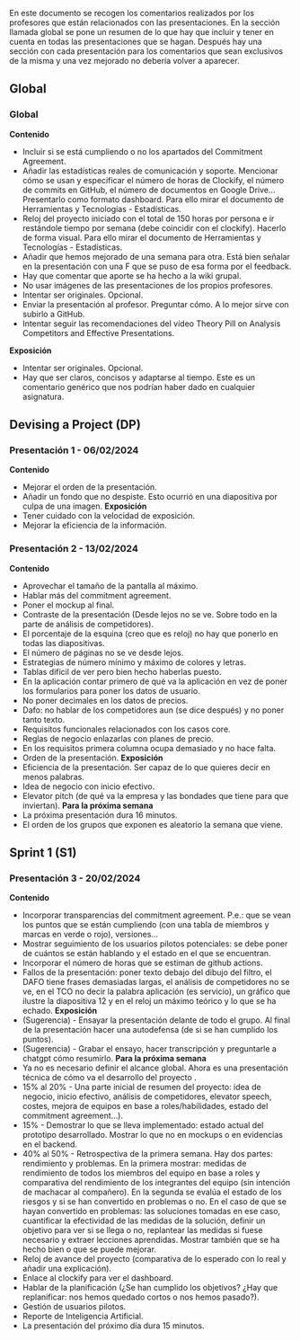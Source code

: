 ﻿
En este documento se recogen los comentarios realizados por los profesores que están relacionados con las presentaciones. En la sección llamada global se pone un resumen de lo que hay que incluir y tener en cuenta en todas las presentaciones que se hagan. Después hay una sección con cada presentación para los comentarios que sean exclusivos de la misma y una vez mejorado no debería volver a aparecer.
## Global
### **Global**
**Contenido**
- Incluir si se está cumpliendo o no los apartados del Commitment Agreement.
- Añadir las estadísticas reales de comunicación y soporte. Mencionar cómo se usan y especificar el número de horas de Clockify, el número de commits en GitHub, el número de documentos en Google Drive… Presentarlo como formato dashboard. Para ello mirar el documento de Herramientas y Tecnologías - Estadísticas.
- Reloj del proyecto iniciado con el total de 150 horas por persona e ir restándole tiempo por semana (debe coincidir con el clockify). Hacerlo de forma visual. Para ello mirar el documento de Herramientas y Tecnologías - Estadísticas.
- Añadir que hemos mejorado de una semana para otra. Está bien señalar en la presentación con una F que se puso de esa forma por el feedback.
- Hay que comentar que aporte se ha hecho a la wiki grupal. 
- No usar imágenes de las presentaciones de los propios profesores.
- Intentar ser originales. Opcional.
- Enviar la presentación al profesor. Preguntar cómo. A lo mejor sirve con subirlo a GitHub.
- Intentar seguir las recomendaciones del vídeo Theory Pill on Analysis Competitors and Effective Presentations.

**Exposición**
- Intentar ser originales. Opcional.
- Hay que ser claros, concisos y adaptarse al tiempo. Este es un comentario genérico que nos podrían haber dado en cualquier asignatura.

## Devising a Project (DP)
### **Presentación 1 - 06/02/2024**
**Contenido**
- Mejorar el orden de la presentación.
- Añadir un fondo que no despiste. Esto ocurrió en una diapositiva por culpa de una imagen.
**Exposición**
- Tener cuidado con la velocidad de exposición.
- Mejorar la eficiencia de la información.

### **Presentación 2 - 13/02/2024**
**Contenido**
- Aprovechar el tamaño de la pantalla al máximo.
- Hablar más del commitment agreement.
- Poner el mockup al final.
- Contraste de la presentación (Desde lejos no se ve. Sobre todo en la parte de análisis de competidores).
- El porcentaje de la esquina (creo que es reloj) no hay que ponerlo en todas las diapositivas.
- El número de páginas no se ve desde lejos.
- Estrategias de número mínimo y máximo de colores y letras.
- Tablas difícil de ver pero bien hecho haberlas puesto.
- En la aplicación contar primero de qué va la aplicación en vez de poner los formularios para poner los datos de usuario.
- No poner decimales en los datos de precios.
- Dafo: no hablar de los competidores aun (se dice después) y no poner tanto texto. 
- Requisitos funcionales relacionados con los casos core.
- Reglas de negocio enlazarlas con planes de precio.
- En los requisitos primera columna ocupa demasiado y no hace falta.
- Orden de la presentación.
**Exposición**
- Eficiencia de la presentación. Ser capaz de lo que quieres decir en menos palabras.
- Idea de negocio con inicio efectivo.
- Elevator pitch (de qué va la empresa y las bondades que tiene para que inviertan).
**Para la próxima semana**
- La próxima presentación dura 16 minutos.
- El orden de los grupos que exponen es aleatorio la semana que viene.
## Sprint 1 (S1)
### **Presentación 3 - 20/02/2024**
**Contenido**
- Incorporar transparencias del commitment agreement. P.e.: que se vean los puntos que se están cumpliendo (con una tabla de miembros y marcas en verde o rojo), versiones…
- Mostrar seguimiento de los usuarios pilotos potenciales: se debe poner de cuántos se están hablando y el estado en el que se encuentran.
- Incorporar el número de horas que se estiman de github actions.
- Fallos de la presentación: poner texto debajo del dibujo del filtro, el DAFO tiene frases demasiadas largas, el análisis de competidores no se ve, en el TCO no decir la palabra aplicación (es servicio), un gráfico que ilustre la diapositiva 12 y en el reloj un máximo teórico y lo que se ha echado.
**Exposición**
- (Sugerencia) - Ensayar la presentación delante de todo el grupo. Al final de la presentación hacer una autodefensa (de si se han cumplido los puntos).
- (Sugerencia) - Grabar el ensayo, hacer transcripción y preguntarle a chatgpt cómo resumirlo.
**Para la próxima semana**
- Ya no es necesario definir el alcance global. Ahora es una presentación técnica de cómo va el desarrollo del proyecto .
- 15% al 20% - Una parte inicial de resumen del proyecto: idea de negocio, inicio efectivo, análisis de competidores, elevator speech, costes, mejora de equipos en base a roles/habilidades, estado del commitment agreement...).
- 15% - Demostrar lo que se lleva implementado: estado actual del prototipo desarrollado. Mostrar lo que no en mockups o en evidencias en el backend.
- 40% al 50% - Retrospectiva de la primera semana. Hay dos partes: rendimiento y problemas. En la primera mostrar: medidas de rendimiento de todos los miembros del equipo en base a roles y comparativa del rendimiento de los integrantes del equipo (sin intención de machacar al compañero). En la segunda se evalúa el estado de los riesgos y si se han convertido en problemas o no. En el caso de que se hayan convertido en problemas: las soluciones tomadas en ese caso, cuantificar la efectividad de las medidas de la solución, definir un objetivo para ver si se llega o no, replantear las medidas si fuese necesario y extraer lecciones aprendidas. Mostrar también que se ha hecho bien o que se puede mejorar.
- Reloj de avance del proyecto (comparativa de lo esperado con lo real y añadir una explicación).
- Enlace al clockify para ver el dashboard.
- Hablar de la planificación (¿Se han cumplido los objetivos? ¿Hay que replanificar: nos hemos quedado cortos o nos hemos pasado?).
- Gestión de usuarios pilotos.
- Reporte de Inteligencia Artificial.
- La presentación del próximo día dura 15 minutos.

